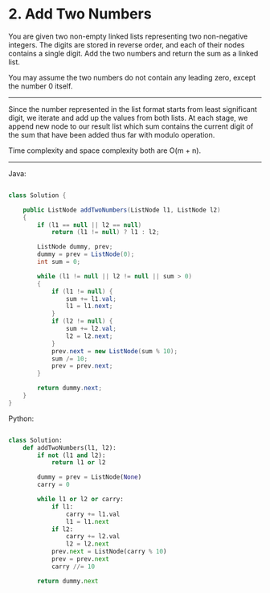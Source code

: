 # 2. Add Two Numbers

You are given two non-empty linked lists representing two non-negative
integers. The digits are stored in reverse order, and each of their nodes
contains a single digit. Add the two numbers and return the sum as a linked
list.

You may assume the two numbers do not contain any leading zero, except the
number 0 itself.

---

Since the number represented in the list format starts from least significant
digit, we iterate and add up the values from both lists. At each stage, we
append new node to our result list which sum contains the current digit of the
sum that have been added thus far with modulo operation.

Time complexity and space complexity both are O(m + n).

---

Java:

```java

class Solution {

    public ListNode addTwoNumbers(ListNode l1, ListNode l2)
    {
        if (l1 == null || l2 == null)
            return (l1 != null) ? l1 : l2;

        ListNode dummy, prev;
        dummy = prev = ListNode(0);
        int sum = 0;

        while (l1 != null || l2 != null || sum > 0)
        {
            if (l1 != null) {
                sum += l1.val;
                l1 = l1.next;
            }
            if (l2 != null) {
                sum += l2.val;
                l2 = l2.next;
            }
            prev.next = new ListNode(sum % 10);
            sum /= 10;
            prev = prev.next;
        }

        return dummy.next;
    }
}

```

Python:

```python

class Solution:
    def addTwoNumbers(l1, l2):
        if not (l1 and l2):
            return l1 or l2

        dummy = prev = ListNode(None)
        carry = 0

        while l1 or l2 or carry:
            if l1:
                carry += l1.val
                l1 = l1.next
            if l2:
                carry += l2.val
                l2 = l2.next
            prev.next = ListNode(carry % 10)
            prev = prev.next
            carry //= 10

        return dummy.next

```
